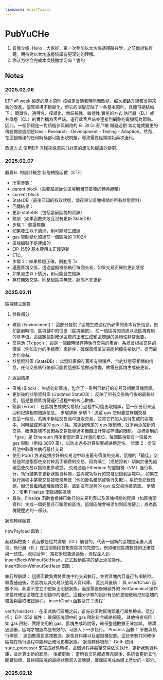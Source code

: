 ```yaml
---
timezone: Asia/Taipei
---
```


# PubYuCHe

1. 自我介绍: Hello，大家好，第一次參加以太坊協議殘酷共學，之前做過私有鏈。期待對以太坊底層協議有更深刻的理解。
2. 你认为你会完成本次残酷学习吗？會的

## Notes

<!-- Content_START -->

### 2025.02.06
EPF #1 week
協定的基本原則
    該協定會隨著時間而改變，每次網路升級都會帶來新的改進。儘管架構不斷變化，但它的演變反映了一些基本原則。具體可總結如下：
    簡單性、通用性、模組化、無歧視性、敏捷性
實施的方式
    執行層（EL）或共識層（CL）的實作稱為客戶端。運行此客戶端並連接到網路的電腦稱為節點。因此，一個節點是一對積極參與網路的 EL 和 CL客戶端
開發週期
    新功能或變更的傳統開發週期是Idea - Research - Development - Testing - Adoption。然而，在這個循環的任何時候都可能出現問題，導致需要從頭開始再次迭代。

改進方式
    使用EIP 流程來協調來自社區的想法和提議的變更.

### 2025.02.07
觀看EL 的設計概念
狀態轉換函數（STF）
- 所需參數：
 - parent block（需要驗證從父區塊到目前區塊的轉換邏輯）
 - current block
 - StateDB（最後已知的有效狀態，儲存與父區塊相關的所有狀態資料）
- 回傳結果：
 - 更新 stateDB（包括當前區塊的資訊）
 - 錯誤（如果函數失敗且沒有更新 StateDB）
- 步驟 1：驗證標題
 - 如果發生以下情況，則可能發生錯誤
 - gas 限制變化超過前一個區塊的 1/1024
 - 區塊編號不是連續的
 - EIP-1559 基本費用未正確更新
 - ETC。
- 步驟 2：如果標題正確，則套用 Tx
 - 遍歷區塊交易，透過虛擬機器執行每個交易，如果交易正確則更新狀態
 - 如果發生以下情況，則可能發生錯誤
 - 存在無效交易，則整個區塊無效，狀態不會更新

### 2025.02.11

區塊建立函數

1. 參數部分
- 環境 (Environment)： 這部分提供了區塊生成過程所必需的基本背景信息，例如當前時間、區塊鏈中的位置（區塊編號）、前一個區塊的資訊以及區塊費用的基準值。這些數據對確保區塊的正確生成和區塊鏈的連續性非常重要。
- 交易池 (Tx pool)： 這是一個臨時儲存待執行交易的集合。系統會根據交易的價值（例如支付的手續費）來排序，確保高價值交易能夠優先被執行，從而最大化收益。
- 狀態資料庫 (StateDB)： 此資料庫保存著所有與賬戶、合約狀態等相關的信息，任何交易執行後都可能對這些狀態做出改變，故需在區塊生成後更新。
2. 返回結果
- 區塊 (Block)： 生成的新區塊，包含了一系列已執行的交易及相關區塊資訊。
- 更新後的狀態資料庫 (Updated StateDB)： 反映了所有交易執行後的最新狀態，這是整個區塊鏈運行過程中的核心數據。
- 錯誤 (Error)： 在區塊生成或交易執行過程中可能出現錯誤，這一部分用來返回和記錄相關錯誤信息。
步驟詳解
步驟 1：追蹤 gas 使用量並存儲交易
- 在這一階段，系統不斷從交易池中選取交易，並將它們加入到待生成的區塊中，同時監控累積的 gas 消耗。當達到預定的 gas 限制時，就不再添加新的交易，確保區塊不會因為交易數量過多而超出計算或存儲的限制。
這裡提到的「gas」是 Ethereum 用來衡量計算工作量的單位，每個區塊都有一個最大 gas 限制（例如 3000 萬），以防止過多計算影響網絡穩定性。
步驟 2：從交易池中取得並執行最佳交易
- 使用 Pop() 方法從排序好的交易池中取出最有價值的交易。這裡的「最佳」交易通常是指那些支付較高手續費的交易，因為礦工（或驗證者）傾向於優先處理這些交易以獲取更多收益。
交易通過 Ethereum 的虛擬機（VM）進行執行，執行結果會更新狀態資料庫，並將成功執行的交易記錄到區塊中。
如果在執行過程中某筆交易被發現無效（例如簽名錯誤或執行失敗），系統會記錄錯誤，但仍會繼續處理後續交易，直到沒有足夠的 gas 或交易池被清空。
步驟 3：使用 Finalize 函數組裝區塊
- 最後，Finalize 函數會根據已執行的交易列表以及區塊相關的資訊（如區塊頭資料）生成一個完整且可驗證的區塊。這個區塊會被添加到區塊鏈上，成為區塊鏈歷史的一部分。


狀態轉移函數

newPayload 函數：

起點與檢查： 此函數是從共識層（CL）觸發的，代表一個新的區塊提案進入流程。執行層（EL）在這個階段會檢查區塊的完整性，例如確認區塊數據的正確性與一致性。
流程延伸： 當初步檢查通過後，流程深入到 insertBlockWithoutSetHead，正式啟動區塊的鏈上添加操作。
insertBlockWithoutSetHead 函數：

執行與驗證： 這個函數負責將區塊中的交易執行，並對區塊內容進行各項驗證。驗證通過後，將區塊及其交易狀態寫入資料庫。
區別與後續： 與 insertChain 函數不同，此處不會立即更新正則鏈狀態，而是需要後續額外的 SetCanonical 操作來最終確定區塊在正則鏈中的地位。這種分步驟的設計有助於更細緻地控制區塊的驗證與最終確認過程。
insertChain 函數及其子流程：

verifyHeaders： 在正式執行區塊之前，首先必須對區塊頭進行嚴格檢查。這包括：
EIP-1559 屬性： 確保區塊頭中的 gas 限制符合網絡規範。
其他檢查項目： 如 gas 限制、實際使用的 gas、區塊生成時間等，確保整體數據正確無誤。
驗證通過後，區塊才被認為是有效的，可進入下一步執行。
Process 函數：
參數與執行環境： 該函數需要區塊數據、狀態資料庫以及虛擬機配置。這些參數共同確保區塊在執行過程中能夠正確地影響狀態。
狀態轉移機制： Geth 使用 state_processor 來完成狀態轉移。這個過程將每筆交易依次執行，更新狀態資料庫，並計算出新的狀態。
後續更新： 當所有交易都處理完畢後，系統會更新其他關鍵指標，最終把區塊的最終狀態寫入區塊鏈，確保區塊成為鏈上歷史的一部分。

### 2025.02.12

<!-- Content_END -->
